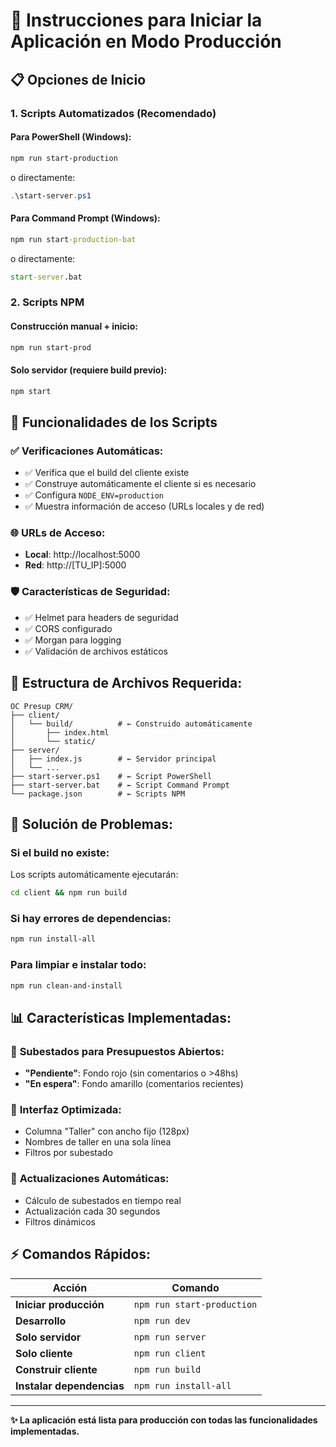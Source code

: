 # 🚀 Instrucciones para Iniciar la Aplicación en Modo Producción

## 📋 Opciones de Inicio

### 1. **Scripts Automatizados (Recomendado)**

#### Para PowerShell (Windows):
```powershell
npm run start-production
```
o directamente:
```powershell
.\start-server.ps1
```

#### Para Command Prompt (Windows):
```cmd
npm run start-production-bat
```
o directamente:
```cmd
start-server.bat
```

### 2. **Scripts NPM**

#### Construcción manual + inicio:
```bash
npm run start-prod
```

#### Solo servidor (requiere build previo):
```bash
npm start
```

## 🔧 Funcionalidades de los Scripts

### ✅ **Verificaciones Automáticas:**
- ✅ Verifica que el build del cliente existe
- ✅ Construye automáticamente el cliente si es necesario
- ✅ Configura `NODE_ENV=production`
- ✅ Muestra información de acceso (URLs locales y de red)

### 🌐 **URLs de Acceso:**
- **Local**: http://localhost:5000
- **Red**: http://[TU_IP]:5000

### 🛡️ **Características de Seguridad:**
- ✅ Helmet para headers de seguridad
- ✅ CORS configurado
- ✅ Morgan para logging
- ✅ Validación de archivos estáticos

## 📁 **Estructura de Archivos Requerida:**
```
OC Presup CRM/
├── client/
│   └── build/          # ← Construido automáticamente
│       ├── index.html
│       └── static/
├── server/
│   ├── index.js        # ← Servidor principal
│   └── ...
├── start-server.ps1    # ← Script PowerShell
├── start-server.bat    # ← Script Command Prompt
└── package.json        # ← Scripts NPM
```

## 🚨 **Solución de Problemas:**

### Si el build no existe:
Los scripts automáticamente ejecutarán:
```bash
cd client && npm run build
```

### Si hay errores de dependencias:
```bash
npm run install-all
```

### Para limpiar e instalar todo:
```bash
npm run clean-and-install
```

## 📊 **Características Implementadas:**

### 🎯 **Subestados para Presupuestos Abiertos:**
- **"Pendiente"**: Fondo rojo (sin comentarios o >48hs)
- **"En espera"**: Fondo amarillo (comentarios recientes)

### 🎨 **Interfaz Optimizada:**
- Columna "Taller" con ancho fijo (128px)
- Nombres de taller en una sola línea
- Filtros por subestado

### 🔄 **Actualizaciones Automáticas:**
- Cálculo de subestados en tiempo real
- Actualización cada 30 segundos
- Filtros dinámicos

## ⚡ **Comandos Rápidos:**

| Acción | Comando |
|--------|---------|
| **Iniciar producción** | `npm run start-production` |
| **Desarrollo** | `npm run dev` |
| **Solo servidor** | `npm run server` |
| **Solo cliente** | `npm run client` |
| **Construir cliente** | `npm run build` |
| **Instalar dependencias** | `npm run install-all` |

---

**✨ La aplicación está lista para producción con todas las funcionalidades implementadas.**





























